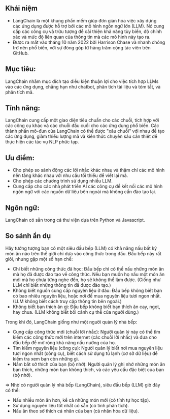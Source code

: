## Khái niệm
* LangChain là một khung phần mềm giúp đơn giản hóa việc xây dựng các ứng dụng được hỗ trợ bởi các mô hình ngôn ngữ lớn (LLM). Nó cung cấp các công cụ và trừu tượng để cải thiện khả năng tùy biến, độ chính xác và mức độ liên quan của thông tin mà các mô hình này tạo ra.
* Được ra mắt vào tháng 10 năm 2022 bởi Harrison Chase và nhanh chóng trở nên phổ biến, với sự đóng góp từ hàng trăm cộng tác viên trên GitHub.

## Mục tiêu: 
LangChain nhằm mục đích tạo điều kiện thuận lợi cho việc tích hợp LLMs vào các ứng dụng, chẳng hạn như chatbot, phân tích tài liệu và tóm tắt, và phân tích mã.

## Tính năng: 
LangChain cung cấp một giao diện tiêu chuẩn cho các chuỗi, tích hợp với các công cụ khác và các chuỗi đầu cuối cho các ứng dụng phổ biến. Các thành phần mô-đun của LangChain có thể được "xâu chuỗi" với nhau để tạo các ứng dụng, giảm thiểu lượng mã và kiến thức chuyên sâu cần thiết để thực hiện các tác vụ NLP phức tạp.

## Ưu điểm:
* Cho phép so sánh động các lời nhắc khác nhau và thậm chí các mô hình nền tảng khác nhau với nhu cầu tối thiểu để viết lại mã.
* Cho phép các chương trình sử dụng nhiều LLM.
* Cung cấp cho các nhà phát triển AI các công cụ để kết nối các mô hình ngôn ngữ với các nguồn dữ liệu bên ngoài mà không cần đào tạo lại.

## Ngôn ngữ: 
LangChain có sẵn trong cả thư viện dựa trên Python và Javascript.

## So sánh ẩn dụ
Hãy tưởng tượng bạn có một siêu đầu bếp (LLM) có khả năng nấu bất kỳ món ăn nào trên thế giới chỉ dựa vào công thức trong đầu. Đầu bếp này rất giỏi, nhưng gặp một số hạn chế:

* Chỉ biết những công thức đã học: Đầu bếp chỉ có thể nấu những món ăn mà họ đã được đào tạo về công thức. Nếu bạn muốn họ nấu một món ăn mới mà họ chưa từng nghe đến, họ sẽ không thể làm được. (Giống như LLM chỉ biết những thông tin đã được đào tạo.)
* Không biết nguồn cung cấp nguyên liệu ở đâu: Đầu bếp không biết bạn có bao nhiêu nguyên liệu, hoặc nơi để mua nguyên liệu tươi ngon nhất. (LLM không biết cách truy cập thông tin bên ngoài.)
* Không biết bạn thích ăn gì: Đầu bếp không biết bạn thích ăn cay, ngọt, hay chua. (LLM không biết bối cảnh cụ thể của người dùng.)

Trong khi đó, LangChain giống như một người quản lý nhà bếp:

* Cung cấp công thức mới (chuỗi lời nhắc): Người quản lý này có thể tìm kiếm các công thức mới trên internet (các chuỗi lời nhắc) và đưa cho đầu bếp để mở rộng khả năng nấu nướng của họ.
* Tìm kiếm nguyên liệu (công cụ): Người quản lý biết nơi mua nguyên liệu tươi ngon nhất (công cụ), biết cách sử dụng tủ lạnh (cơ sở dữ liệu) để kiểm tra xem bạn còn những gì.
* Nắm bắt sở thích của bạn (bộ nhớ): Người quản lý ghi nhớ những món ăn bạn thích, những món bạn không thích, và các yêu cầu đặc biệt của bạn (bộ nhớ).

=> Nhờ có người quản lý nhà bếp (LangChain), siêu đầu bếp (LLM) giờ đây có thể:

* Nấu nhiều món ăn hơn, kể cả những món mới (có tính tự học tập).
* Sử dụng nguyên liệu tốt nhất có sẵn (có tính phân tích).
* Nấu ăn theo sở thích cá nhân của bạn (cá nhân hóa dữ liệu).
